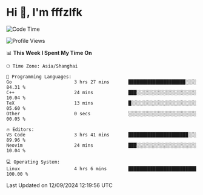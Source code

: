 # Hi 👋, I'm fffzlfk

<!--START_SECTION:waka-->
![Code Time](http://img.shields.io/badge/Code%20Time-969%20hrs%203%20mins-blue)

![Profile Views](http://img.shields.io/badge/Profile%20Views-0-blue)

📊 **This Week I Spent My Time On** 

```text
🕑︎ Time Zone: Asia/Shanghai

💬 Programming Languages: 
Go                       3 hrs 27 mins       █████████████████████░░░░   84.31 % 
C++                      24 mins             ███░░░░░░░░░░░░░░░░░░░░░░   10.04 % 
TeX                      13 mins             █░░░░░░░░░░░░░░░░░░░░░░░░   05.60 % 
Other                    0 secs              ░░░░░░░░░░░░░░░░░░░░░░░░░   00.05 % 

🔥 Editors: 
VS Code                  3 hrs 41 mins       ██████████████████████░░░   89.96 % 
Neovim                   24 mins             ███░░░░░░░░░░░░░░░░░░░░░░   10.04 % 

💻 Operating System: 
Linux                    4 hrs 6 mins        █████████████████████████   100.00 % 
```


 Last Updated on 12/09/2024 12:19:56 UTC
<!--END_SECTION:waka-->
